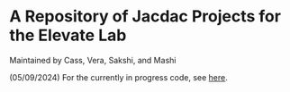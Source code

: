 # A Repository of Jacdac Projects for the Elevate Lab

Maintained by Cass, Vera, Sakshi, and Mashi

(05/09/2024)
For the currently in progress code, see [here](./prototype-1-babylon/src/simple.ts).
